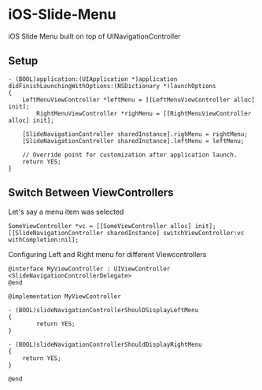 iOS-Slide-Menu
==============

iOS Slide Menu built on top of UINavigationController

Setup
---------
```
- (BOOL)application:(UIApplication *)application didFinishLaunchingWithOptions:(NSDictionary *)launchOptions
{
	LeftMenuViewController *leftMenu = [[LeftMenuViewController alloc] init];
        RightMenuViewController *righMenu = [[RightMenuViewController alloc] init];
	
	[SlideNavigationController sharedInstance].righMenu = rightMenu;
	[SlideNavigationController sharedInstance].leftMenu = leftMenu;
	
    // Override point for customization after application launch.
    return YES;
}
```
Switch Between ViewControllers
----------
Let's say a menu item was selected
```
SomeViewController *vc = [[SomeViewController alloc] init];
[[SlideNavigationController sharedInstance] switchViewController:vc withCompletion:nil];
```
Configuring Left and Right menu for different Viewcontrollers
```
@interface MyViewController : UIViewController <SlideNavigationControllerDelegate>
@end
```
```
@implementation MyViewController

- (BOOL)slideNavigationControllerShoulDSisplayLeftMenu
{
        return YES;
}

- (BOOL)slideNavigationControllerShouldDisplayRightMenu
{
	return YES;
}

@end
```
